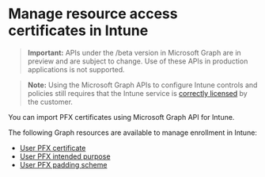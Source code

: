 # Manage resource access certificates in Intune

> **Important:** APIs under the /beta version in Microsoft Graph are in preview and are subject to change. Use of these APIs in production applications is not supported.

> **Note:** Using the Microsoft Graph APIs to configure Intune controls and policies still requires that the Intune service is [correctly licensed](https://www.microsoft.com/cloud-platform/microsoft-intune-pricing) by the customer.

You can import PFX certificates using Microsoft Graph API for Intune.

The following Graph resources are available to manage enrollment in Intune:

- [User PFX certificate](intune_raimportcerts_userpfxcertificate.md)
- [User PFX intended purpose](intune_raimportcerts_userpfxintendedpurpose.md)
- [User PFX padding scheme](intune_raimportcerts_userpfxpaddingscheme.md)
